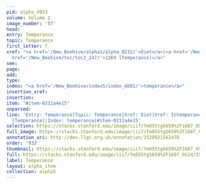```yaml
---
pid: alpha_0933
volume: Volume 2
image_number: '57'
head: 
entry: Temperance
topic: Temperance
first_letter: T
xref: "<a href='/New_Beehive/alpha1/alpha_0232/'>Diet</a>|<a href='/New_Beehive/alpha3/alpha_0481/'>Intemperance</a>|<a
  href='/New_Beehive/toc/toc2_247/'>1269 [Temperance]</a>"
see: 
page: 
add: 
type: 
index: "<a href='/New_Beehive/index5/index_4081/'>temperance</a>"
insertion_xref: 
insertion: 
item: "#item-0211a4e15"
unparsed: 
line: 'Entry: Temperance|Topic: Temperance|Xref: Diet|Xref: Intemperance|Xref: 1269
  [Temperance]|Index: temperance|#item-0211a4e15'
selection: https://stacks.stanford.edu/image/iiif/fm855tg5659%2F1607_0524/358,4123,3041,510/full/0/default.jpg
full_image: https://stacks.stanford.edu/image/iiif/fm855tg5659%2F1607_0524/full/full/0/default.jpg
annotation_uri: http://dev.llgc.org.uk/annotation/1528921562478
order: '933'
thumbnail: https://stacks.stanford.edu/image/iiif/fm855tg5659%2F1607_0524/358,4123,600,180/250,/0/default.jpg
full: https://stacks.stanford.edu/image/iiif/fm855tg5659%2F1607_0524/358,4123,3041,510/full/0/default.jpg
label: Temperance
layout: alpha_item
collection: alpha5
---
```

